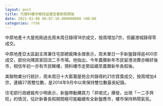 ```yaml
---
layout: post
title: 代理料樓市暢旺延續至春節假期後
date: 2021-02-08 06:07:10.000000000 +08:00
categories: rthk
---
```


中原地產十大屋苑剛過去周末周日錄得18宗成交，按周增加7宗，但麗港城錄得零成交。

中原地產亞太區副主席兼住宅部總裁陳永傑表示，周末單日一手新盤錄得逾400宗成交，部份向隅買家回流二手市場。他指出，今年農曆新年市民留港消費亦睇好後市，相信年初一亦有市民睇樓，預料樓市走勢延續至農曆新年長假後。

美聯物業分行統計，周末周日十大藍籌屋苑合共錄得約21宗買賣成交，按周增加4宗，連續27周雙位數，是2014年9月中以來保持雙位數最長紀錄。

住宅部行政總裁布少明表示，新盤帶動購買力「井噴式」爆發，出現「一二手齊旺」的情況，估計新春長假期間極可能繼續有全新盤應市，樓市保持熱鬧氣氛。
